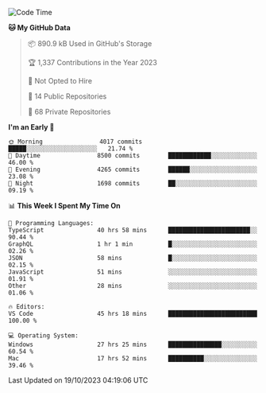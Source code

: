 <!--START_SECTION:waka-->
![Code Time](http://img.shields.io/badge/Code%20Time-4%2C771%20hrs%2011%20mins-blue)

**🐱 My GitHub Data** 

> 📦 890.9 kB Used in GitHub's Storage 
 > 
> 🏆 1,337 Contributions in the Year 2023
 > 
> 🚫 Not Opted to Hire
 > 
> 📜 14 Public Repositories 
 > 
> 🔑 68 Private Repositories 
 > 
**I'm an Early 🐤** 

```text
🌞 Morning                4017 commits        █████░░░░░░░░░░░░░░░░░░░░   21.74 % 
🌆 Daytime                8500 commits        ████████████░░░░░░░░░░░░░   46.00 % 
🌃 Evening                4265 commits        ██████░░░░░░░░░░░░░░░░░░░   23.08 % 
🌙 Night                  1698 commits        ██░░░░░░░░░░░░░░░░░░░░░░░   09.19 % 
```


📊 **This Week I Spent My Time On** 

```text
💬 Programming Languages: 
TypeScript               40 hrs 58 mins      ███████████████████████░░   90.44 % 
GraphQL                  1 hr 1 min          █░░░░░░░░░░░░░░░░░░░░░░░░   02.26 % 
JSON                     58 mins             █░░░░░░░░░░░░░░░░░░░░░░░░   02.15 % 
JavaScript               51 mins             ░░░░░░░░░░░░░░░░░░░░░░░░░   01.91 % 
Other                    28 mins             ░░░░░░░░░░░░░░░░░░░░░░░░░   01.06 % 

🔥 Editors: 
VS Code                  45 hrs 18 mins      █████████████████████████   100.00 % 

💻 Operating System: 
Windows                  27 hrs 25 mins      ███████████████░░░░░░░░░░   60.54 % 
Mac                      17 hrs 52 mins      ██████████░░░░░░░░░░░░░░░   39.46 % 
```


 Last Updated on 19/10/2023 04:19:06 UTC
<!--END_SECTION:waka-->

